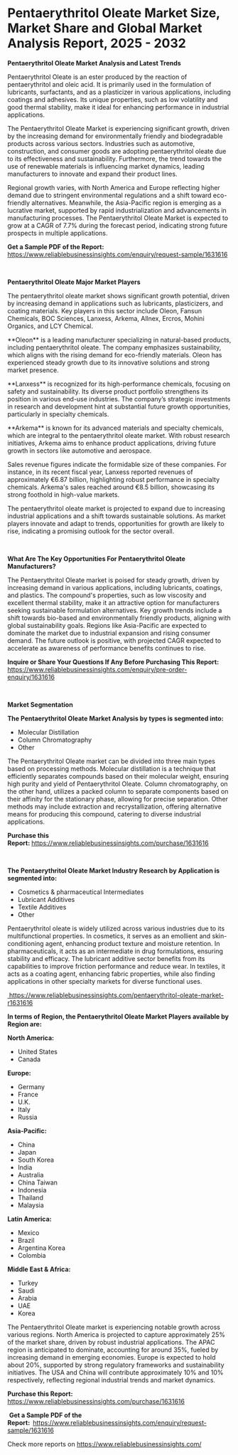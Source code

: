 <p><h1>Pentaerythritol Oleate Market Size, Market Share and Global Market Analysis Report, 2025 - 2032</h1></p><p><strong>Pentaerythritol Oleate Market Analysis and Latest Trends</strong></p>
<p><p>Pentaerythritol Oleate is an ester produced by the reaction of pentaerythritol and oleic acid. It is primarily used in the formulation of lubricants, surfactants, and as a plasticizer in various applications, including coatings and adhesives. Its unique properties, such as low volatility and good thermal stability, make it ideal for enhancing performance in industrial applications.</p><p>The Pentaerythritol Oleate Market is experiencing significant growth, driven by the increasing demand for environmentally friendly and biodegradable products across various sectors. Industries such as automotive, construction, and consumer goods are adopting pentaerythritol oleate due to its effectiveness and sustainability. Furthermore, the trend towards the use of renewable materials is influencing market dynamics, leading manufacturers to innovate and expand their product lines.</p><p>Regional growth varies, with North America and Europe reflecting higher demand due to stringent environmental regulations and a shift toward eco-friendly alternatives. Meanwhile, the Asia-Pacific region is emerging as a lucrative market, supported by rapid industrialization and advancements in manufacturing processes. The Pentaerythritol Oleate Market is expected to grow at a CAGR of 7.7% during the forecast period, indicating strong future prospects in multiple applications.</p></p>
<p><strong>Get a Sample PDF of the Report:&nbsp;</strong> <a href="https://www.reliablebusinessinsights.com/enquiry/request-sample/1631616?utm_campaign=3106&utm_medium=2&utm_source=Github&utm_content=ia&utm_term=02042025&utm_id=pentaerythritol-oleate">https://www.reliablebusinessinsights.com/enquiry/request-sample/1631616</a></p>
<p>&nbsp;</p>
<p><strong>Pentaerythritol Oleate Major Market Players</strong></p>
<p><p>The pentaerythritol oleate market shows significant growth potential, driven by increasing demand in applications such as lubricants, plasticizers, and coating materials. Key players in this sector include Oleon, Fansun Chemicals, BOC Sciences, Lanxess, Arkema, Allnex, Ercros, Mohini Organics, and LCY Chemical.</p><p>**Oleon** is a leading manufacturer specializing in natural-based products, including pentaerythritol oleate. The company emphasizes sustainability, which aligns with the rising demand for eco-friendly materials. Oleon has experienced steady growth due to its innovative solutions and strong market presence.</p><p>**Lanxess** is recognized for its high-performance chemicals, focusing on safety and sustainability. Its diverse product portfolio strengthens its position in various end-use industries. The company’s strategic investments in research and development hint at substantial future growth opportunities, particularly in specialty chemicals.</p><p>**Arkema** is known for its advanced materials and specialty chemicals, which are integral to the pentaerythritol oleate market. With robust research initiatives, Arkema aims to enhance product applications, driving future growth in sectors like automotive and aerospace.</p><p>Sales revenue figures indicate the formidable size of these companies. For instance, in its recent fiscal year, Lanxess reported revenues of approximately €6.87 billion, highlighting robust performance in specialty chemicals. Arkema's sales reached around €8.5 billion, showcasing its strong foothold in high-value markets.</p><p>The pentaerythritol oleate market is projected to expand due to increasing industrial applications and a shift towards sustainable solutions. As market players innovate and adapt to trends, opportunities for growth are likely to rise, indicating a promising outlook for the sector overall.</p></p>
<p>&nbsp;</p>
<p><strong>What Are The Key Opportunities For Pentaerythritol Oleate Manufacturers?</strong></p>
<p><p>The Pentaerythritol Oleate market is poised for steady growth, driven by increasing demand in various applications, including lubricants, coatings, and plastics. The compound's properties, such as low viscosity and excellent thermal stability, make it an attractive option for manufacturers seeking sustainable formulation alternatives. Key growth trends include a shift towards bio-based and environmentally friendly products, aligning with global sustainability goals. Regions like Asia-Pacific are expected to dominate the market due to industrial expansion and rising consumer demand. The future outlook is positive, with projected CAGR expected to accelerate as awareness of performance benefits continues to rise.</p></p>
<p><strong>Inquire or Share Your Questions If Any Before Purchasing This Report:</strong> <a href="https://www.reliablebusinessinsights.com/enquiry/pre-order-enquiry/1631616?utm_campaign=3106&utm_medium=2&utm_source=Github&utm_content=ia&utm_term=02042025&utm_id=pentaerythritol-oleate">https://www.reliablebusinessinsights.com/enquiry/pre-order-enquiry/1631616</a></p>
<p>&nbsp;</p>
<p><strong>Market Segmentation</strong></p>
<p><strong>The Pentaerythritol Oleate Market Analysis by types is segmented into:</strong></p>
<p><ul><li>Molecular Distillation</li><li>Column Chromatography</li><li>Other</li></ul></p>
<p><p>The Pentaerythritol Oleate market can be divided into three main types based on processing methods. Molecular distillation is a technique that efficiently separates compounds based on their molecular weight, ensuring high purity and yield of Pentaerythritol Oleate. Column chromatography, on the other hand, utilizes a packed column to separate components based on their affinity for the stationary phase, allowing for precise separation. Other methods may include extraction and recrystallization, offering alternative means for producing this compound, catering to diverse industrial applications.</p></p>
<p><strong>Purchase this Report:&nbsp;</strong><a href="https://www.reliablebusinessinsights.com/purchase/1631616?utm_campaign=3106&utm_medium=2&utm_source=Github&utm_content=ia&utm_term=02042025&utm_id=pentaerythritol-oleate">https://www.reliablebusinessinsights.com/purchase/1631616</a></p>
<p>&nbsp;</p>
<p><strong>The Pentaerythritol Oleate Market Industry Research by Application is segmented into:</strong></p>
<p><ul><li>Cosmetics & pharmaceutical Intermediates</li><li>Lubricant Additives</li><li>Textile Additives</li><li>Other</li></ul></p>
<p><p>Pentaerythritol oleate is widely utilized across various industries due to its multifunctional properties. In cosmetics, it serves as an emollient and skin-conditioning agent, enhancing product texture and moisture retention. In pharmaceuticals, it acts as an intermediate in drug formulations, ensuring stability and efficacy. The lubricant additive sector benefits from its capabilities to improve friction performance and reduce wear. In textiles, it acts as a coating agent, enhancing fabric properties, while also finding applications in other specialty markets for diverse functional uses.</p></p>
<p><a href="https://www.reliablebusinessinsights.com/pentaerythritol-oleate-market-r1631616?utm_campaign=3106&utm_medium=2&utm_source=Github&utm_content=ia&utm_term=02042025&utm_id=pentaerythritol-oleate">&nbsp;https://www.reliablebusinessinsights.com/pentaerythritol-oleate-market-r1631616</a></p>
<p><strong>In terms of Region, the Pentaerythritol Oleate Market Players available by Region are:</strong></p>
<p>
    <p> <strong> North America: </strong>
        <ul>
            <li>United States</li>
            <li>Canada</li>
        </ul>
        </p> 
    <p> <strong> Europe: </strong>
        <ul>
            <li>Germany</li>
            <li>France</li>
            <li>U.K.</li>
            <li>Italy</li>
            <li>Russia</li>
        </ul>
        </p> 
    <p> <strong> Asia-Pacific: </strong>
        <ul>
            <li>China</li>
            <li>Japan</li>
            <li>South Korea</li>
            <li>India</li>
            <li>Australia</li>
            <li>China Taiwan</li>
            <li>Indonesia</li>
            <li>Thailand</li>
            <li>Malaysia</li>
        </ul>
        </p> 
    <p> <strong> Latin America: </strong>
        <ul>
            <li>Mexico</li>
            <li>Brazil</li>
            <li>Argentina Korea</li>
            <li>Colombia</li>
        </ul>
        </p> 
    <p> <strong> Middle East & Africa: </strong>
        <ul>
            <li>Turkey</li>
            <li>Saudi</li>
            <li>Arabia</li>
            <li>UAE</li>
            <li>Korea</li>
        </ul>
    </p>
    </p>
<p><p>The Pentaerythritol Oleate market is experiencing notable growth across various regions. North America is projected to capture approximately 25% of the market share, driven by robust industrial applications. The APAC region is anticipated to dominate, accounting for around 35%, fueled by increasing demand in emerging economies. Europe is expected to hold about 20%, supported by strong regulatory frameworks and sustainability initiatives. The USA and China will contribute approximately 10% and 10% respectively, reflecting regional industrial trends and market dynamics.</p></p>
<p><strong>Purchase this Report: </strong><a href="https://www.reliablebusinessinsights.com/purchase/1631616?utm_campaign=3106&utm_medium=2&utm_source=Github&utm_content=ia&utm_term=02042025&utm_id=pentaerythritol-oleate">https://www.reliablebusinessinsights.com/purchase/1631616</a></p>
<p>&nbsp;<strong>Get a Sample PDF of the Report:&nbsp;&nbsp;</strong><a href="https://www.reliablebusinessinsights.com/enquiry/request-sample/1631616?utm_campaign=3106&utm_medium=2&utm_source=Github&utm_content=ia&utm_term=02042025&utm_id=pentaerythritol-oleate">https://www.reliablebusinessinsights.com/enquiry/request-sample/1631616</a></p>
<p><strong></strong></p>
<p>Check more reports on <a href="https://www.reliablebusinessinsights.com/?utm_campaign=3106&utm_medium=2&utm_source=Github&utm_content=ia&utm_term=02042025&utm_id=pentaerythritol-oleate">https://www.reliablebusinessinsights.com/</a></p>